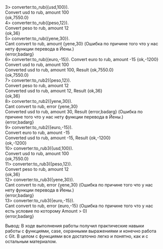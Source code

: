 3> converter:to_rub({usd,100}).   
Convert usd to rub, amount 100   
{ok,7550.0}  
4> converter:to_rub({peso,12}).  
Convert peso to rub, amount 12  
{ok,36}  
5> converter:to_rub({yene,30}).  
Cant convert to rub, amount {yene,30} (Ошибка по причине того что у нас нету функции перевода в Йены.)  
{error,badarg}  
6> converter:to_rub({euro,-15}). 
Convert euro to rub, amount -15 
{ok,-1200}  
Convert usd to rub, amount 100   
Converted usd to rub, amount 100, Result {ok,7550.0}   
{ok,7550.0}   
7> converter:to_rub2({peso,12}).   
Convert peso to rub, amount 12   
Converted usd to rub, amount 12, Result {ok,36}   
{ok,36}   
8> converter:to_rub2({yene,30}).    
Cant convert to rub, error {yene,30}   
Converted usd to rub, amount 30, Result {error,badarg} (Ошибка по причине того что у нас нету функции перевода в Йены.)    
{error,badarg}     
9> converter:to_rub2({euro,-15}).    
Convert euro to rub, amount -15    
Converted usd to rub, amount -15, Result {ok,-1200}   
{ok,-1200}   
10> converter:to_rub3({usd,100}).   
Convert usd to rub, amount 100  
{ok,7550.0}   
11> converter:to_rub3({peso,12}).   
Convert peso to rub, amount 12  
{ok,36}     
12> converter:to_rub3({yene,30}).    
Cant convert to rub, error {yene,30} (Ошибка по причине того что у нас нету функции перевода в Йены.)   
{error,badarg}    
13> converter:to_rub3({euro,-15}).  
Cant convert to rub, error {euro,-15} (Ошибка по причине того что у нас есть условие по которому Amount > 0)   
{error,badarg}      
   
Вывод: В ходе выполнения работы получил практические навыки работы с функциями, case, охранными выражениями и конечно работа с Git. В целом с функциями все достаточно легко и понятно, как и с остальным материалом.
